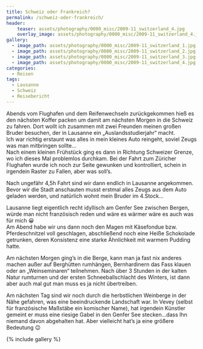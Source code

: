 ```yaml
---
title: Schweiz oder Frankreich?
permalink: /schweiz-oder-frankreich/
header:
    teaser: assets/photography/0000_misc/2009-11_switzerland_4.jpg
    overlay_image: assets/photography/0000_misc/2009-11_switzerland_4.jpg
gallery:
  - image_path: assets/photography/0000_misc/2009-11_switzerland_1.jpg
  - image_path: assets/photography/0000_misc/2009-11_switzerland_2.jpg
  - image_path: assets/photography/0000_misc/2009-11_switzerland_3.jpg
  - image_path: assets/photography/0000_misc/2009-11_switzerland_4.jpg
categories:
  - Reisen
tags:
  - Lausanne
  - Schweiz
  - Reisebericht
---
```

Abends vom Flughafen und dem Reifenwechseln zurückgekommen hieß es den nächsten Koffer packen um damit am nächsten Morgen in die Schweiz zu fahren. 
Dort wollt ich zusammen mit zwei Freunden meinen großen Bruder besuchen, der in Lausanne ein „Auslandsstudierjahr“ macht.  
Ich war richtig erstaunt was alles in mein kleines Auto reingeht, soviel Zeugs was man mitbringen sollte…  
Nach einem kleinen Frühstück ging es dann in Richtung Schweizer Grenze, wo ich dieses Mal problemlos durchkam. 
Bei der Fahrt zum Züricher Flughafen wurde ich noch zur Seite gewunken und kontrolliert, schein in irgendein Raster zu Fallen, aber was soll’s.

Nach ungefähr 4,5h Fahrt sind wir dann endlich in Lausanne angekommen. 
Bevor wir die Stadt anschauten musst erstmal alles Zeugs aus dem Auto geladen werden, und natürlich wohnt mein Bruder im 4.Stock…

Lausanne liegt eigentlich recht idyllisch am Genfer See zwischen Bergen, würde man nicht französisch reden und wäre es wärmer wäre es auch was für mich 😀  
Am Abend habe wir uns dann noch den Magen mit Käsefondue bzw. Pferdeschnitzel voll geschlagen, 
abschließend noch eine Heiße Schokolade getrunken, deren Konsistenz eine starke Ähnlichkeit mit warmem Pudding hatte.  

Am nächsten Morgen ging’s in die Berge, kann man ja fast nix anderes machen außer auf Berghütten rumhängen, 
Bernhardinern das Fass klauen oder an „Weinseminaren“ teilnehmen. Nach über 3 Stunden in der kalten Natur rumturnen und 
der ersten Schneeballschlacht des Winters, ist dann aber auch mal gut man muss es ja nicht übertreiben.

Am nächsten Tag sind wir noch durch die herbstlichen Weinberge in der Nähe gefahren, was eine beeindruckende Landschaft war. 
In Vevey (selbst für französische Maßstäbe ein komischer Name), hat irgendein Künstler gemeint er muss eine 
riesige Gabel in den Genfer See stecken…dass Ihn niemand davon abgehalten hat. Aber vielleicht hat’s ja eine größere Bedeutung 😉

{% include gallery %}
